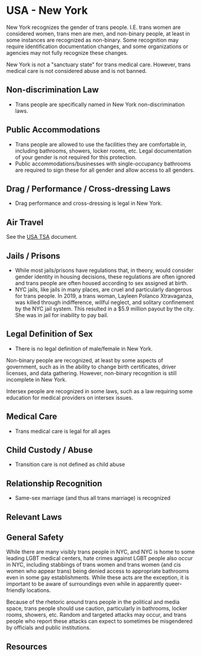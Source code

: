 # USA - New York

New York recognizes the gender of trans people. I.E. trans women are
considered women, trans men are men, and non-binary people, at least in
some instances are recognized as non-binary.  Some recognition may
require identification documentation changes, and some organizations or
agencies may not fully recognize these changes.

New York is not a "sanctuary state" for trans medical care. However,
trans medical care is not considered abuse and is not banned.

## Non-discrimination Law

 * Trans people are specifically named in New York non-discrimination laws.

## Public Accommodations

 * Trans people are allowed to use the facilities they are comfortable
   in, including bathrooms, showers, locker rooms, etc.  Legal
   documentation of your gender is not required for this protection.
 * Public accommodations/businesses with single-occupancy bathrooms are
   required to sign these for all gender and allow access to all
   genders.

## Drag / Performance / Cross-dressing Laws

 * Drag performance and cross-dressing is legal in New York.

## Air Travel

See the [USA TSA](../notes/tsa.md) document.

## Jails / Prisons

 * While most jails/prisons have regulations that, in theory, would
   consider gender identity in housing decisions, these regulations are
   often ignored and trans people are often housed according to sex
   assigned at birth.
 * NYC jails, like jails in many places, are cruel and particularly
   dangerous for trans people. In 2019, a trans woman, Layleen Polanco
   Xtravaganza, was killed through indifference, willful neglect, and solitary
   confinement by the NYC jail system. This resulted in a $5.9
   million payout by the city. She was in jail for inability to pay
   bail.

## Legal Definition of Sex

 * There is no legal definition of male/female in New York.

Non-binary people are recognized, at least by some aspects of
government, such as in the ability to change birth certificates,
driver licenses, and data gathering. However, non-binary recognition is
still incomplete in New York.

Intersex people are recognized in some laws, such as a law requiring
some education for medical providers on intersex issues.

## Medical Care

 * Trans medical care is legal for all ages

## Child Custody / Abuse

 * Transition care is not defined as child abuse
 
## Relationship Recognition

 * Same-sex marriage (and thus all trans marriage) is recognized

## Relevant Laws

## General Safety

While there are many visibly trans people in NYC, and NYC is home to
some leading LGBT medical centers, hate crimes against LGBT people also
occur in NYC, including stabbings of trans women and trans women (and
cis women who appear trans) being denied access to appropriate bathrooms
even in some gay establishments.  While these acts are the exception, it
is important to be aware of surroundings even while in apparently
queer-friendly locations.

Because of the rhetoric around trans people in the political and media
space, trans people should use caution, particularly in bathrooms,
locker rooms, showers, etc.  Random and targeted attacks may occur, and
trans people who report these attacks can expect to sometimes be misgendered
by officials and public institutions.

## Resources

